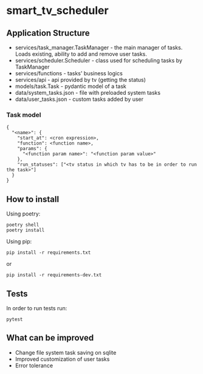 # smart_tv_scheduler

## Application Structure
- services/task_manager.TaskManager - the main manager of tasks. Loads existing, ability to add and remove user tasks.
- services/scheduler.Scheduler - class used for scheduling tasks by TaskManager
- services/functions - tasks' business logics
- services/api - api provided by tv (getting the status)
- models/task.Task - pydantic model of a task
- data/system_tasks.json - file with preloaded system tasks
- data/user_tasks.json - custom tasks added by user

### Task model
```
{
  "<name>": {
    "start_at": <cron expression>,
    "function": <function name>,
    "params": {
      "<function param name>": "<function param value>"
    },
    "run_statuses": ["<tv status in which tv has to be in order to run the task>"]
  }
}
```

## How to install

Using poetry:
```
poetry shell
poetry install
```

Using pip:
```
pip install -r requirements.txt
```
or
```
pip install -r requirements-dev.txt
```

## Tests
In order to run tests run:
```
pytest
```

## What can be improved
- Change file system task saving on sqlite
- Improved customization of user tasks
- Error tolerance

